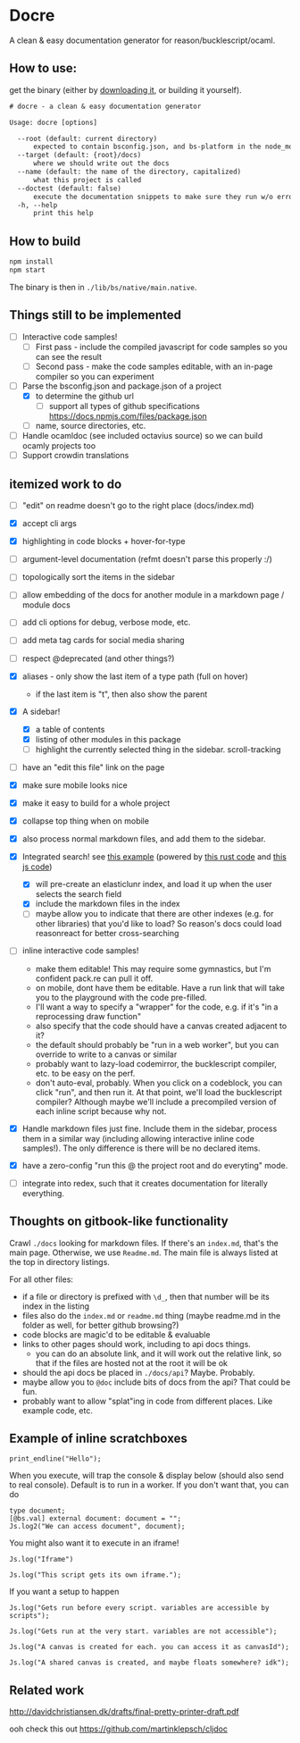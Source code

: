 
# Docre

A clean & easy documentation generator for reason/bucklescript/ocaml.

## How to use:

get the binary (either by [downloading it](https://github.com/jaredly/docre/releases/), or building it yourself).

```txt
# docre - a clean & easy documentation generator

Usage: docre [options]

  --root (default: current directory)
      expected to contain bsconfig.json, and bs-platform in the node_modules
  --target (default: {root}/docs)
      where we should write out the docs
  --name (default: the name of the directory, capitalized)
      what this project is called
  --doctest (default: false)
      execute the documentation snippets to make sure they run w/o erroring
  -h, --help
      print this help
```

## How to build

```bash
npm install
npm start
```

The binary is then in `./lib/bs/native/main.native`.

## Things still to be implemented

- [ ] Interactive code samples!
  - [ ] First pass - include the compiled javascript for code samples so you can see the result
  - [ ] Second pass - make the code samples editable, with an in-page compiler so you can experiment
- [ ] Parse the bsconfig.json and package.json of a project
  - [x] to determine the github url
    - [ ] support all types of github specifications https://docs.npmjs.com/files/package.json
  - [ ] name, source directories, etc.
- [ ] Handle ocamldoc (see included octavius source) so we can build ocamly projects too
- [ ] Support crowdin translations

## itemized work to do

- [ ] "edit" on readme doesn't go to the right place (docs/index.md)
- [x] accept cli args
- [x] highlighting in code blocks + hover-for-type
- [ ] argument-level documentation (refmt doesn't parse this properly :/)
- [ ] topologically sort the items in the sidebar
- [ ] allow embedding of the docs for another module in a markdown page / module docs
- [ ] add cli options for debug, verbose mode, etc.
- [ ] add meta tag cards for social media sharing
- [ ] respect @deprecated (and other things?)
- [x] aliases - only show the last item of a type path (full on hover)
  - if the last item is "t", then also show the parent
- [x] A sidebar!
  - [x] a table of contents
  - [x] listing of other modules in this package
  - [ ] highlight the currently selected thing in the sidebar. scroll-tracking
- [ ] have an "edit this file" link on the page
- [x] make sure mobile looks nice
- [x] make it easy to build for a whole project
- [x] collapse top thing when on mobile
- [x] also process normal markdown files, and add them to the sidebar.
- [x] Integrated search! see [this example](https://rustbyexample.com/primitives/tuples.html?search=thin) (powered by [this rust code](https://github.com/rust-lang-nursery/mdBook/blob/5fb36751514a83ce245099df3057efd53b5819df/src/renderer/html_handlebars/search.rs#L19) and [this js code](https://github.com/rust-lang-nursery/mdBook/blob/master/src/theme/searcher/searcher.js))
  - [x] will pre-create an elasticlunr index, and load it up when the user selects the search field
  - [x] include the markdown files in the index
  - [ ] maybe allow you to indicate that there are other indexes (e.g. for other libraries) that you'd like to load? So reason's docs could load reasonreact for better cross-searching
- [ ] inline interactive code samples!
  - make them editable! This may require some gymnastics, but I'm confident pack.re can pull it off.
  - on mobile, dont have them be editable. Have a run link that will take you to the playground with the code pre-filled.
  - I'll want a way to specify a "wrapper" for the code, e.g. if it's "in a reprocessing draw function"
  - also specify that the code should have a canvas created adjacent to it?
  - the default should probably be "run in a web worker", but you can override to write to a canvas or similar
  - probably want to lazy-load codemirror, the bucklescript compiler, etc. to be easy on the perf.
  - don't auto-eval, probably. When you click on a codeblock, you can click "run", and then run it. At that point, we'll load the bucklescript compiler? Although maybe we'll include a precompiled version of each inline script because why not.
- [x] Handle markdown files just fine. Include them in the sidebar, process them in a similar way (including allowing interactive inline code samples!). The only difference is there will be no declared items.
- [x] have a zero-config "run this @ the project root and do everyting" mode.
- [ ] integrate into redex, such that it creates documentation for literally everything.


## Thoughts on gitbook-like functionality

Crawl `./docs` looking for markdown files. If there's an `index.md`, that's the main page. Otherwise, we use `Readme.md`.
The main file is always listed at the top in directory listings.

For all other files:
- if a file or directory is prefixed with `\d_`, then that number will be its index in the listing
- files also do the `index.md` or `readme.md` thing (maybe readme.md in the folder as well, for better github browsing?)
- code blocks are magic'd to be editable & evaluable
- links to other pages should work, including to api docs things.
  - you can do an absolute link, and it will work out the relative link, so that if the files are hosted not at the root it will be ok
- should the api docs be placed in `./docs/api`? Maybe. Probably.
- maybe allow you to `@doc` include bits of docs from the api? That could be fun.
- probably want to allow "splat"ing in code from different places. Like example code, etc.

## Example of inline scratchboxes

```reason
print_endline("Hello");
```

When you execute, will trap the console & display below (should also send to real console).
Default is to run in a worker. If you don't want that, you can do

```reason;window
type document;
[@bs.val] external document: document = "";
Js.log2("We can access document", document);
```

You might also want it to execute in an iframe!

```reason;iframe
Js.log("Iframe")
```

```reason;each-iframe
Js.log("This script gets its own iframe.");
```

If you want a setup to happen

```each-setup
Js.log("Gets run before every script. variables are accessible by scripts");
```

```setup
Js.log("Gets run at the very start. variables are not accessible");
```

```each-setup;canvas
Js.log("A canvas is created for each. you can access it as canvasId");
```

```setup;canvas
Js.log("A shared canvas is created, and maybe floats somewhere? idk");
```


## Related work

http://davidchristiansen.dk/drafts/final-pretty-printer-draft.pdf

ooh check this out
https://github.com/martinklepsch/cljdoc
